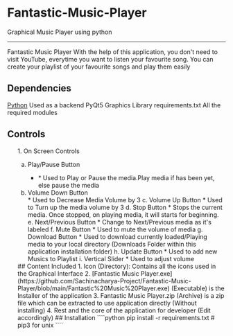 # Fantastic-Music-Player
Graphical Music Player using python
_____________________________________________________________________________
Fantastic Music Player
    With the help of this application, you don't need to visit YouTube, everytime you want to listen your favourite song. You can create your playlist of your favourite songs and play them easily
## Dependencies
[Python](https://www.python.org/)
    Used as a backend
PyQt5
    Graphics Library
requirements.txt
    All the required modules
## Controls
<ol>
1. On Screen Controls
<ol type='a'>
    <li>Play/Pause Button</li>
        <ul>
            <li>* Used to Play or Pause the media.Play media if has been yet, else pause the media</li>
        </ul>
    <li>Volume Down Button</li>
* Used to Decrease Media Volume by 3
c. Volume Up Button
* Used to Turn up the media volume by 3
d. Stop Button
* Stops the current media. Once stopped, on playing media, it will starts for beginning.
e. Next/Previous Button
* Change to Next/Previous media as it's labeled
f. Mute Button
* Used to mute the volume of media
g. Download Button
* Used to download currently loaded/Playing media to your local directory (Downloads Folder within this application installation folder)
h. Update Button
* Used to add new Musics to Playlist
i. Vertical Slider
* Used to adjust volume
</ol>
## Content Included
1. Icon (Directory): Contains all the icons used in the Graphical Interface
2. [Fantastic Music Player.exe](https://github.com/Sachinacharya-Project/Fantastic-Music-Player/blob/main/Fantastic%20Music%20Player.exe) (Executable) is the Installer of the application
3. Fantastic Music Player.zip (Archive) is a zip file which can be extracted to use application directly (Without installing)
4. Rest and the core of the application for developer (Edit accordingly)
## Installation
````python
pip install -r requirements.txt # pip3 for unix
````